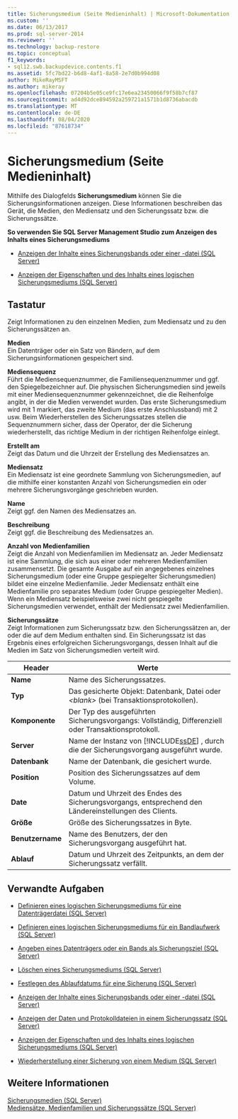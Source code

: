 ```yaml
---
title: Sicherungsmedium (Seite Medieninhalt) | Microsoft-Dokumentation
ms.custom: ''
ms.date: 06/13/2017
ms.prod: sql-server-2014
ms.reviewer: ''
ms.technology: backup-restore
ms.topic: conceptual
f1_keywords:
- sql12.swb.backupdevice.contents.f1
ms.assetid: 5fc7bd22-b6d8-4af1-8a58-2e7d0b994d08
author: MikeRayMSFT
ms.author: mikeray
ms.openlocfilehash: 07204b5e05ce9fc17e6ea23450066f9f58b7cf87
ms.sourcegitcommit: ad4d92dce894592a259721a1571b1d8736abacdb
ms.translationtype: MT
ms.contentlocale: de-DE
ms.lasthandoff: 08/04/2020
ms.locfileid: "87618734"
---
```

# <a name="backup-device-media-contents-page"></a>Sicherungsmedium (Seite Medieninhalt)
  Mithilfe des Dialogfelds **Sicherungsmedium** können Sie die Sicherungsinformationen anzeigen. Diese Informationen beschreiben das Gerät, die Medien, den Mediensatz und den Sicherungssatz bzw. die Sicherungssätze.  
  
 **So verwenden Sie SQL Server Management Studio zum Anzeigen des Inhalts eines Sicherungsmediums**  
  
-   [Anzeigen der Inhalte eines Sicherungsbands oder einer -datei &#40;SQL Server&#41;](view-the-contents-of-a-backup-tape-or-file-sql-server.md)  
  
-   [Anzeigen der Eigenschaften und des Inhalts eines logischen Sicherungsmediums &#40;SQL Server&#41;](view-the-properties-and-contents-of-a-logical-backup-device-sql-server.md)  
  
## <a name="options"></a>Tastatur  
 Zeigt Informationen zu den einzelnen Medien, zum Mediensatz und zu den Sicherungssätzen an.  
  
 **Medien**  
 Ein Datenträger oder ein Satz von Bändern, auf dem Sicherungsinformationen gespeichert sind.  
  
 **Mediensequenz**  
 Führt die Mediensequenznummer, die Familiensequenznummer und ggf. den Spiegelbezeichner auf. Die physischen Sicherungsmedien sind jeweils mit einer Mediensequenznummer gekennzeichnet, die die Reihenfolge angibt, in der die Medien verwendet wurden. Das erste Sicherungsmedium wird mit 1 markiert, das zweite Medium (das erste Anschlussband) mit 2 usw. Beim Wiederherstellen des Sicherungssatzes stellen die Sequenznummern sicher, dass der Operator, der die Sicherung wiederherstellt, das richtige Medium in der richtigen Reihenfolge einlegt.  
  
 **Erstellt am**  
 Zeigt das Datum und die Uhrzeit der Erstellung des Mediensatzes an.  
  
 **Mediensatz**  
 Ein Mediensatz ist eine geordnete Sammlung von Sicherungsmedien, auf die mithilfe einer konstanten Anzahl von Sicherungsmedien ein oder mehrere Sicherungsvorgänge geschrieben wurden.  
  
 **Name**  
 Zeigt ggf. den Namen des Mediensatzes an.  
  
 **Beschreibung**  
 Zeigt ggf. die Beschreibung des Mediensatzes an.  
  
 **Anzahl von Medienfamilien**  
 Zeigt die Anzahl von Medienfamilien im Mediensatz an. Jeder Mediensatz ist eine Sammlung, die sich aus einer oder mehreren Medienfamilien zusammensetzt. Die gesamte Ausgabe auf ein angegebenes einzelnes Sicherungsmedium (oder eine Gruppe gespiegelter Sicherungsmedien) bildet eine einzelne Medienfamilie. Jeder Mediensatz enthält eine Medienfamilie pro separates Medium (oder Gruppe gespiegelter Medien). Wenn ein Mediensatz beispielsweise zwei nicht gespiegelte Sicherungsmedien verwendet, enthält der Mediensatz zwei Medienfamilien.  
  
 **Sicherungssätze**  
 Zeigt Informationen zum Sicherungssatz bzw. den Sicherungssätzen an, der oder die auf dem Medium enthalten sind. Ein Sicherungssatz ist das Ergebnis eines erfolgreichen Sicherungsvorgangs, dessen Inhalt auf die Medien im Satz von Sicherungsmedien verteilt wird.  
  
|Header|Werte|  
|------------|------------|  
|**Name**|Name des Sicherungssatzes.|  
|**Typ**|Das gesicherte Objekt: Datenbank, Datei oder *\<blank>* (bei Transaktionsprotokollen).|  
|**Komponente**|Der Typ des ausgeführten Sicherungsvorgangs: Vollständig, Differenziell oder Transaktionsprotokoll.|  
|**Server**|Name der Instanz von [!INCLUDE[ssDE](../../includes/ssde-md.md)] , durch die der Sicherungsvorgang ausgeführt wurde.|  
|**Datenbank**|Name der Datenbank, die gesichert wurde.|  
|**Position**|Position des Sicherungssatzes auf dem Volume.|  
|**Date**|Datum und Uhrzeit des Endes des Sicherungsvorgangs, entsprechend den Ländereinstellungen des Clients.|  
|**Größe**|Größe des Sicherungssatzes in Byte.|  
|**Benutzername**|Name des Benutzers, der den Sicherungsvorgang ausgeführt hat.|  
|**Ablauf**|Datum und Uhrzeit des Zeitpunkts, an dem der Sicherungssatz verfällt.|  
  
##  <a name="related-tasks"></a><a name="RelatedTasks"></a> Verwandte Aufgaben  
  
-   [Definieren eines logischen Sicherungsmediums für eine Datenträgerdatei &#40;SQL Server&#41;](define-a-logical-backup-device-for-a-disk-file-sql-server.md)  
  
-   [Definieren eines logischen Sicherungsmediums für ein Bandlaufwerk &#40;SQL Server&#41;](define-a-logical-backup-device-for-a-tape-drive-sql-server.md)  
  
-   [Angeben eines Datenträgers oder ein Bands als Sicherungsziel &#40;SQL Server&#41;](specify-a-disk-or-tape-as-a-backup-destination-sql-server.md)  
  
-   [Löschen eines Sicherungsmediums &#40;SQL Server&#41;](delete-a-backup-device-sql-server.md)  
  
-   [Festlegen des Ablaufdatums für eine Sicherung &#40;SQL Server&#41;](set-the-expiration-date-on-a-backup-sql-server.md)  
  
-   [Anzeigen der Inhalte eines Sicherungsbands oder einer -datei &#40;SQL Server&#41;](view-the-contents-of-a-backup-tape-or-file-sql-server.md)  
  
-   [Anzeigen der Daten und Protokolldateien in einem Sicherungssatz &#40;SQL Server&#41;](view-the-data-and-log-files-in-a-backup-set-sql-server.md)  
  
-   [Anzeigen der Eigenschaften und des Inhalts eines logischen Sicherungsmediums &#40;SQL Server&#41;](view-the-properties-and-contents-of-a-logical-backup-device-sql-server.md)  
  
-   [Wiederherstellung einer Sicherung von einem Medium &#40;SQL Server&#41;](restore-a-backup-from-a-device-sql-server.md)  
  
## <a name="see-also"></a>Weitere Informationen  
 [Sicherungsmedien &#40;SQL Server&#41;](backup-devices-sql-server.md)   
 [Mediensätze, Medienfamilien und Sicherungssätze &#40;SQL Server&#41;](media-sets-media-families-and-backup-sets-sql-server.md)  
  
  
